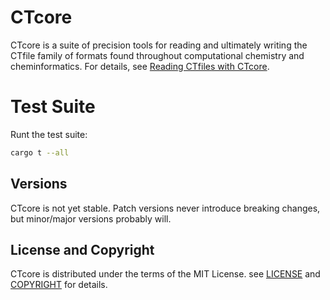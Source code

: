 # CTcore

CTcore is a suite of precision tools for reading and ultimately writing the CTfile family of formats found throughout computational chemistry and cheminformatics. For details, see [Reading CTfiles with CTcore](https://depth-first.com/articles/2022/11/09/reading-ctfiles-with-ctcore/).

# Test Suite

Runt the test suite:

```bash
cargo t --all
```

## Versions

CTcore is not yet stable. Patch versions never introduce breaking changes, but minor/major versions probably will.

## License and Copyright

CTcore is distributed under the terms of the MIT License. see [LICENSE](LICENSE) and [COPYRIGHT](COPYRIGHT) for details.